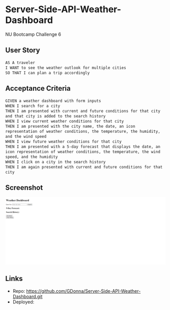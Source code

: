# Server-Side-API-Weather-Dashboard
NU Bootcamp Challenge 6

## User Story
```
AS A traveler
I WANT to see the weather outlook for multiple cities
SO THAT I can plan a trip accordingly
```

## Acceptance Criteria
```
GIVEN a weather dashboard with form inputs
WHEN I search for a city
THEN I am presented with current and future conditions for that city and that city is added to the search history
WHEN I view current weather conditions for that city
THEN I am presented with the city name, the date, an icon representation of weather conditions, the temperature, the humidity, and the wind speed
WHEN I view future weather conditions for that city
THEN I am presented with a 5-day forecast that displays the date, an icon representation of weather conditions, the temperature, the wind speed, and the humidity
WHEN I click on a city in the search history
THEN I am again presented with current and future conditions for that city
```
## Screenshot
![Screenshot of Server-Side-API-Weather-Dashboard](./assets/images/127.0.0.1_5500_Server-Side-API-Weather-Dashboard_index.html_.png)

## Links

* Repo: https://github.com/GDonna/Server-Side-API-Weather-Dashboard.git
* Deployed: 